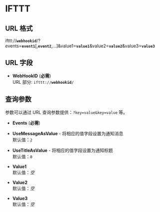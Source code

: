 # IFTTT

## URL 格式

<span class="bk">ifttt://**`webhookid`**/?events=**`event1`**[,__`event2`__,...]&value1=**`value1`**&value2=**`value2`**&value3=**`value3`**</span>

## URL 字段

- **WebHookID** (**必需**)  
  URL 部分: <code class="service-url">ifttt://<strong>webhookid</strong>/</code>

## 查询参数

参数可以通过 URL 查询参数提供：`?key=value&key=value` 等。

- **Events** (**必需**)

- **UseMessageAsValue** - 将相应的值字段设置为通知消息  
  默认值：`2`

- **UseTitleAsValue** - 将相应的值字段设置为通知标题  
  默认值：`0`

- **Value1**  
  默认值：_空_

- **Value2**  
  默认值：_空_

- **Value3**  
  默认值：_空_
